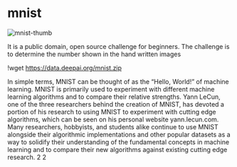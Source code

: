# mnist
![mnist-thumb](https://user-images.githubusercontent.com/27857345/191260404-0afda3a3-7221-40b6-a0c4-db7f1c4de56b.jpg)

 It is a public domain, open source challenge 
for beginners.
The challenge is to determine the number shown in the hand written images 

!wget https://data.deepai.org/mnist.zip 

In simple terms, MNIST can be thought of as the “Hello, World!” of machine learning. MNIST is primarily used to experiment with different machine learning algorithms and to compare their relative strengths. Yann LeCun, one of the three researchers behind the creation of MNIST, has devoted a portion of his research to using MNIST to experiment with cutting edge algorithms, which can be seen on his personal website yann.lecun.com. Many researchers, hobbyists, and students alike continue to use MNIST alongside their algorithmic implementations and other popular datasets as a way to solidify their understanding of the fundamental concepts in machine learning and to compare their new algorithms against existing cutting edge research.
2
2
